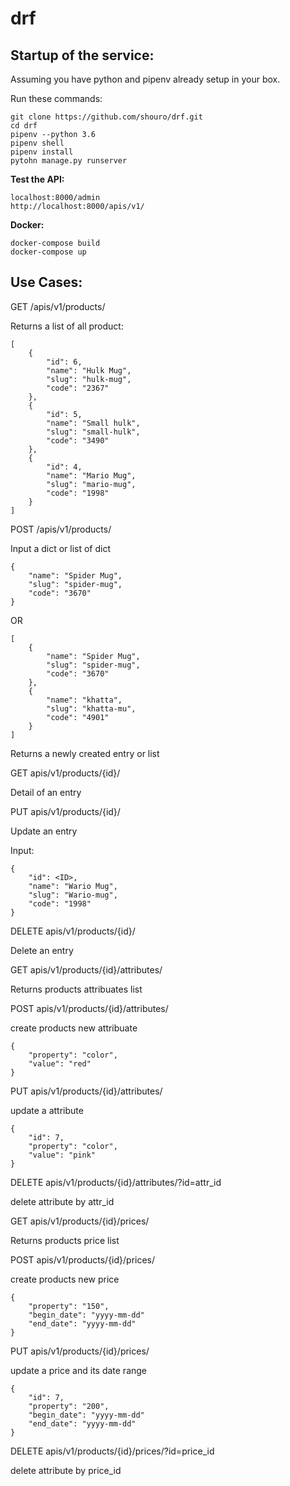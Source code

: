 # drf

## Startup of the service:

Assuming you have python and pipenv already setup in your box.

Run these commands:
```
git clone https://github.com/shouro/drf.git
cd drf
pipenv --python 3.6
pipenv shell
pipenv install
pytohn manage.py runserver
```
**Test the API:**
```
localhost:8000/admin
http://localhost:8000/apis/v1/
```
**Docker:**
```
docker-compose build
docker-compose up
```
## Use Cases:

GET /apis/v1/products/

Returns a list of all product:
```
[
    {
        "id": 6,
        "name": "Hulk Mug",
        "slug": "hulk-mug",
        "code": "2367"
    },
    {
        "id": 5,
        "name": "Small hulk",
        "slug": "small-hulk",
        "code": "3490"
    },
    {
        "id": 4,
        "name": "Mario Mug",
        "slug": "mario-mug",
        "code": "1998"
    }
]
```

POST /apis/v1/products/

Input a dict or list of dict
```
{
    "name": "Spider Mug",
    "slug": "spider-mug",
    "code": "3670"
}
```

OR

```
[
    {
        "name": "Spider Mug",
        "slug": "spider-mug",
        "code": "3670"
    },
    {
        "name": "khatta",
        "slug": "khatta-mu",
        "code": "4901"
    }
]
```
Returns a newly created entry or list

GET apis/v1/products/{id}/

Detail of an entry

PUT apis/v1/products/{id}/

Update an entry

Input:
```
{
    "id": <ID>,
    "name": "Wario Mug",
    "slug": "Wario-mug",
    "code": "1998"
}
```

DELETE apis/v1/products/{id}/

Delete an entry

GET apis/v1/products/{id}/attributes/

Returns products attribuates list

POST apis/v1/products/{id}/attributes/

create products new attribuate
```
{
    "property": "color",
    "value": "red"
}
```

PUT apis/v1/products/{id}/attributes/

update a attribute
```
{
    "id": 7,
    "property": "color",
    "value": "pink"
}
```
DELETE apis/v1/products/{id}/attributes/?id=attr_id

delete attribute by attr_id

GET apis/v1/products/{id}/prices/

Returns products price list

POST apis/v1/products/{id}/prices/

create products new price
```
{
    "property": "150",
    "begin_date": "yyyy-mm-dd"
    "end_date": "yyyy-mm-dd"
}
```
PUT apis/v1/products/{id}/prices/

update a price and its date range
```
{
    "id": 7,
    "property": "200",
    "begin_date": "yyyy-mm-dd"
    "end_date": "yyyy-mm-dd"
}
```
DELETE apis/v1/products/{id}/prices/?id=price_id

delete attribute by price_id
